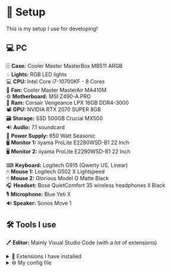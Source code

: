 # 🚀 Setup
This is my setup I use for developing!

## 💻 PC
🗄 **Case:** Cooler Master MasterBox MB511 ARGB\
💡 **Lights:** RGB LED lights\
💻 **CPU:** Intel  Core  i7-10700KF - 8 Cores\
🧊 **Fan:** Cooler Master MasterAir MA410M\
⚙ **Motherboard:** MSI Z490-A PRO\
🧮 **Ram:** Corsair Vengeance LPX 16GB DDR4-3000\
📽 **GPU:** NVIDIA RTX 2070 SUPER 8GB\
🗃 **Storage:** SSD 500GB Crucial MX500\
🔊 **Audio:** 7.1 soundcard\
🔌 **Power Supply:** 650 Watt Seasonic\
🖥 **Monitor 1:** iiyama ProLite E2280WSD-B1 22 Inch\
🖥 **Monitor 2:** iiyama ProLite E2280WSD-B1 22 Inch

⌨ **Keyboard:** Logitech G915 (Qwerty US, Linear)\
🖱 **Mouse 1:** Logitech G502 X Lightspeed\
🖱 **Mouse 2:** Glorious Model O Matte Black\
🎧 **Headset:** Bose QuietComfort 35 wireless headphones II Black\
🎙 **Microphone:** Blue Yeti X\
🔊 **Speaker:** Sonos Move 1

## 🛠 Tools I use
🖊 **Editor:** Mainly Visual Studio Code (with a _lot_ of extensions)
<details>
  <summary>💉 Extensions I have installed</summary>

  <details>
    <summary>📲 Install all of them</summary>
    
    code --install-extension aaron-bond.better-comments
    code --install-extension adpyke.codesnap
    code --install-extension akamud.vscode-theme-onedark
    code --install-extension bierner.github-markdown-preview
    code --install-extension bierner.markdown-checkbox
    code --install-extension bierner.markdown-emoji
    code --install-extension bierner.markdown-footnotes
    code --install-extension bierner.markdown-preview-github-styles
    code --install-extension bierner.markdown-yaml-preamble
    code --install-extension brandonfowler.exe-runner
    code --install-extension dbaeumer.vscode-eslint
    code --install-extension donjayamanne.typescript-notebook
    code --install-extension eamodio.gitlens
    code --install-extension Equinusocio.moxer-icons
    code --install-extension esbenp.prettier-vscode
    code --install-extension fabiospampinato.vscode-terminals
    code --install-extension formulahendry.auto-rename-tag
    code --install-extension GitHub.copilot
    code --install-extension GitHub.remotehub
    code --install-extension icrawl.discord-vscode
    code --install-extension jbockle.jbockle-format-files
    code --install-extension jeff-hykin.polacode-2019
    code --install-extension klyap.vscode-stardew-icon-theme
    code --install-extension MauritsWilke.minecraft-colour-theme
    code --install-extension miguelsolorio.fluent-icons
    code --install-extension mikestead.dotenv
    code --install-extension ms-python.python
    code --install-extension ms-python.vscode-pylance
    code --install-extension ms-toolsai.jupyter
    code --install-extension ms-toolsai.jupyter-keymap
    code --install-extension ms-toolsai.jupyter-renderers
    code --install-extension ms-vsliveshare.vsliveshare
    code --install-extension naumovs.color-highlight
    code --install-extension ritwickdey.LiveServer
    code --install-extension rust-lang.rust
    code --install-extension s-nlf-fh.glassit
    code --install-extension shyykoserhiy.vscode-spotify
    code --install-extension usernamehw.errorlens
    code --install-extension vscode-icons-team.vscode-icons
    code --install-extension vscodevim.vim
  </details>  

 - [aaron-bond.better-comments](https://marketplace.visualstudio.com/items?itemName=aaron-bond.better-comments)
 - [adpyke.codesnap](https://marketplace.visualstudio.com/items?itemName=adpyke.codesnap)
 - [akamud.vscode-theme-onedark](https://marketplace.visualstudio.com/items?itemName=akamud.vscode-theme-onedark)
 - [bierner.github-markdown-preview](https://marketplace.visualstudio.com/items?itemName=bierner.github-markdown-preview)
 - [bierner.markdown-checkbox](https://marketplace.visualstudio.com/items?itemName=bierner.markdown-checkbox)
 - [bierner.markdown-emoji](https://marketplace.visualstudio.com/items?itemName=bierner.markdown-emoji)
 - [bierner.markdown-footnotes](https://marketplace.visualstudio.com/items?itemName=bierner.markdown-footnotes)
 - [bierner.markdown-preview-github-styles](https://marketplace.visualstudio.com/items?itemName=bierner.markdown-preview-github-styles)
 - [bierner.markdown-yaml-preamble](https://marketplace.visualstudio.com/items?itemName=bierner.markdown-yaml-preamble)
 - [brandonfowler.exe-runner](https://marketplace.visualstudio.com/items?itemName=brandonfowler.exe-runner)
 - [dbaeumer.vscode-eslint](https://marketplace.visualstudio.com/items?itemName=dbaeumer.vscode-eslint)
 - [donjayamanne.typescript-notebook](https://marketplace.visualstudio.com/items?itemName=donjayamanne.typescript-notebook)
 - [eamodio.gitlens](https://marketplace.visualstudio.com/items?itemName=eamodio.gitlens)
 - [Equinusocio.moxer-icons](https://marketplace.visualstudio.com/items?itemName=Equinusocio.moxer-icons)
 - [esbenp.prettier-vscode](https://marketplace.visualstudio.com/items?itemName=esbenp.prettier-vscode)
 - [fabiospampinato.vscode-terminals](https://marketplace.visualstudio.com/items?itemName=fabiospampinato.vscode-terminals)
 - [formulahendry.auto-rename-tag](https://marketplace.visualstudio.com/items?itemName=formulahendry.auto-rename-tag)
 - [GitHub.copilot](https://marketplace.visualstudio.com/items?itemName=GitHub.copilot)
 - [GitHub.remotehub](https://marketplace.visualstudio.com/items?itemName=GitHub.remotehub)
 - [icrawl.discord-vscode](https://marketplace.visualstudio.com/items?itemName=icrawl.discord-vscode)
 - [jbockle.jbockle-format-files](https://marketplace.visualstudio.com/items?itemName=jbockle.jbockle-format-files)
 - [jeff-hykin.polacode-2019](https://marketplace.visualstudio.com/items?itemName=jeff-hykin.polacode-2019)
 - [klyap.vscode-stardew-icon-theme](https://marketplace.visualstudio.com/items?itemName=klyap.vscode-stardew-icon-theme)
 - [miguelsolorio.fluent-icons](https://marketplace.visualstudio.com/items?itemName=miguelsolorio.fluent-icons)
 - [mikestead.dotenv](https://marketplace.visualstudio.com/items?itemName=mikestead.dotenv)
 - [ms-python.python](https://marketplace.visualstudio.com/items?itemName=ms-python.python)
 - [ms-python.vscode-pylance](https://marketplace.visualstudio.com/items?itemName=ms-python.vscode-pylance)
 - [ms-toolsai.jupyter](https://marketplace.visualstudio.com/items?itemName=ms-toolsai.jupyter)
 - [ms-toolsai.jupyter-keymap](https://marketplace.visualstudio.com/items?itemName=ms-toolsai.jupyter-keymap)
 - [ms-toolsai.jupyter-renderers](https://marketplace.visualstudio.com/items?itemName=ms-toolsai.jupyter-renderers)
 - [ms-vsliveshare.vsliveshare](https://marketplace.visualstudio.com/items?itemName=ms-vsliveshare.vsliveshare)
 - [naumovs.color-highlight](https://marketplace.visualstudio.com/items?itemName=naumovs.color-highlight)
 - [ritwickdey.LiveServer](https://marketplace.visualstudio.com/items?itemName=ritwickdey.LiveServer)
 - [rust-lang.rust](https://marketplace.visualstudio.com/items?itemName=rust-lang.rust)
 - [s-nlf-fh.glassit](https://marketplace.visualstudio.com/items?itemName=s-nlf-fh.glassit)
 - [shyykoserhiy.vscode-spotify](https://marketplace.visualstudio.com/items?itemName=shyykoserhiy.vscode-spotify)
 - [usernamehw.errorlens](https://marketplace.visualstudio.com/items?itemName=usernamehw.errorlens)
 - [vscode-icons-team.vscode-icons](https://marketplace.visualstudio.com/items?itemName=vscode-icons-team.vscode-icons)
 - [vscodevim.vim](https://marketplace.visualstudio.com/items?itemName=vscodevim.vim)
</details>

<details>
  <summary>⚙ My config file</summary>
  
  ```json
  {
	"terminal.integrated.shell.windows": "C:\\Windows\\SysWOW64\\WindowsPowerShell\\v1.0\\powershell.exe",
	"liveServer.settings.donotVerifyTags": true,
	"explorer.confirmDragAndDrop": false,
	"javascript.updateImportsOnFileMove.enabled": "always",
	"js/ts.implicitProjectConfig.strictFunctionTypes": false,
	"terminal.integrated.tabs.enabled": true,
	"editor.formatOnSave": true,
	"emmet.showSuggestionsAsSnippets": true,
	"emmet.syntaxProfiles": {},
	"editor.linkedEditing": true,
	"[javascript]": {
		"editor.defaultFormatter": "vscode.typescript-language-features"
	},
	"gitlens.currentLine.enabled": false,
	"gitlens.hovers.currentLine.over": "line",
	"gitlens.codeLens.enabled": false,
	"editor.cursorStyle": "line",
	"editor.insertSpaces": false,
	"editor.lineNumbers": "on",
	"editor.wordSeparators": "/\\()\"':,.;<>~!@#$%^&*|+=[]{}`?-",
	"editor.wordWrap": "off",
	"gitlens.mode.active": "zen",
	"editor.detectIndentation": false,
	"vim.handleKeys": {
		"<C-d>": true
	},
	"files.defaultLanguage": "${activeEditorLanguage}",
	"vsicons.dontShowNewVersionMessage": true,
	"workbench.iconTheme": "vscode-icons",
	"workbench.startupEditor": "welcomePage",
	"security.workspace.trust.untrustedFiles": "open",
	"workbench.editorAssociations": {
		"*.vsix": "default",
		"*.exe": "default"
	},
	"better-comments.tags": [
		{
			"tag": "_",
			"color": "#55FFFF",
			"strikethrough": false,
			"underline": true,
			"backgroundColor": "transparent",
			"bold": true,
			"italic": false
		},
		{
			"tag": "!",
			"color": "#FF2D00",
			"strikethrough": false,
			"underline": false,
			"backgroundColor": "transparent",
			"bold": false,
			"italic": false
		},
		{
			"tag": "?",
			"color": "#3498DB",
			"strikethrough": false,
			"underline": false,
			"backgroundColor": "transparent",
			"bold": false,
			"italic": false
		},
		{
			"tag": "//",
			"color": "#474747",
			"strikethrough": true,
			"underline": false,
			"backgroundColor": "transparent",
			"bold": false,
			"italic": false
		},
		{
			"tag": "todo",
			"color": "#FF8C00",
			"strikethrough": false,
			"underline": false,
			"backgroundColor": "transparent",
			"bold": false,
			"italic": false
		},
		{
			"tag": "*",
			"color": "#98C379",
			"strikethrough": false,
			"underline": false,
			"backgroundColor": "transparent",
			"bold": false,
			"italic": false
		},
		{
			"tag": "**",
			"color": "#98C379",
			"strikethrough": false,
			"underline": true,
			"backgroundColor": "transparent",
			"bold": true,
			"italic": false
		}
	],
	"json.maxItemsComputed": 50000,
	"[json]": {
		"editor.defaultFormatter": "vscode.json-language-features"
	},
	"diffEditor.ignoreTrimWhitespace": false,
	"workbench.colorTheme": "Atom One Dark",
	"editor.inlineSuggest.enabled": true,
	"svelte.plugin.css.completions.emmet": false,
	"svelte.plugin.css.completions.enable": false,
	"svelte.plugin.css.diagnostics.enable": false,
	"prettier.tabWidth": 4,
	"prettier.printWidth": 1000,
	"git.confirmSync": false,
	"workbench.tree.renderIndentGuides": "always",
	"workbench.tree.indent": 15,
	"workbench.colorCustomizations": {
		"tree.indentGuidesStroke": "#99DAAC",
		"titleBar.activeBackground": "#467A55", // Change this color!
		"titleBar.activeForegroudn": "#99DAAC",
		// "titleBar.inactiveForeground": "#FF5555",
		// "titleBar.inactiveBackground": "#555555",
		"titleBar.border": "#555555",
		"tab.activeModifiedBorder": "#FF5555",
		"tab.hoverBorder": "#99DAAC",
		"tab.activeForeground": "#99DAAC",
		"statusBar.background": "#467A55",
		"statusBar.foreground": "#99DAAC"
	},
	"editor.fontLigatures": false,
	"terminal.integrated.fontFamily": "monospace",
	"editor.lineHeight": 1.5,
	"editor.fontFamily": "'Monoid'",
	"editor.fontSize": 12,
	"window.title": "${dirty}${separator}${dirty}${activeEditorShort} - ${rootName}",
	"window.titleSeparator": "  unsaved  ",
	"workbench.editor.titleScrollbarSizing": "large",
	"workbench.editor.highlightModifiedTabs": true,
	"terminal.explorerKind": "external",
	"formatFiles.extensionsToInclude": ".js",
	"bracket-pair-colorizer-2.depreciation-notice": false,
	"editor.guides.bracketPairs": true,
	"editor.bracketPairColorization.enabled": true,
	"synthwave84.brightness": 1,
	"workbench.productIconTheme": "fluent-icons",
	"javascript.inlayHints.variableTypes.enabled": true,
	"typescript.inlayHints.enumMemberValues.enabled": true,
	"typescript.inlayHints.functionLikeReturnTypes.enabled": true,
	"javascript.inlayHints.propertyDeclarationTypes.enabled": true,
	"javascript.inlayHints.parameterTypes.enabled": true,
	"typescript.inlayHints.parameterTypes.enabled": true,
	"typescript.inlayHints.propertyDeclarationTypes.enabled": true,
	"typescript.inlayHints.variableTypes.enabled": true,
	"typescript.inlayHints.parameterNames.enabled": "literals",
	"javascript.inlayHints.parameterNames.enabled": "literals",
	"typescript.referencesCodeLens.showOnAllFunctions": true,
	"javascript.referencesCodeLens.showOnAllFunctions": true,
	"errorLens.delay": 1500,
	"javascript.inlayHints.enumMemberValues.enabled": true,
	"javascript.inlayHints.functionLikeReturnTypes.enabled": true,
	"explorer.confirmDelete": false,
	"typescript.updateImportsOnFileMove.enabled": "always",
	"glassit.alpha": 255,
	"editor.minimap.enabled": false
}
  ```
</details>
